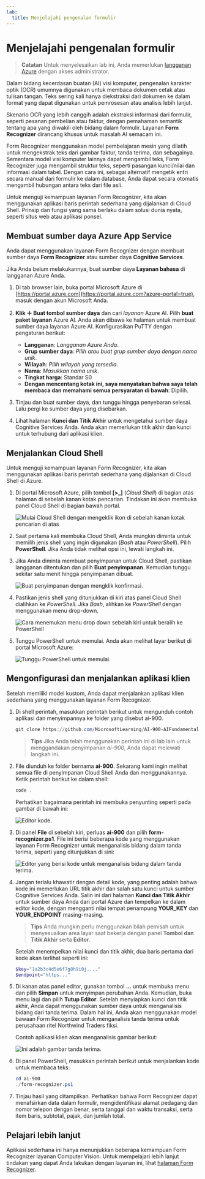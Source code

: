 ```yaml
---
lab:
  title: Menjelajahi pengenalan formulir
---
```


# Menjelajahi pengenalan formulir

> **Catatan** Untuk menyelesaikan lab ini, Anda memerlukan [langganan Azure](https://azure.microsoft.com/free?azure-portal=true) dengan akses administrator.

Dalam bidang kecerdasan buatan (AI) visi komputer, pengenalan karakter optik (OCR) umumnya digunakan untuk membaca dokumen cetak atau tulisan tangan. Teks sering kali hanya diekstraksi dari dokumen ke dalam format yang dapat digunakan untuk pemrosesan atau analisis lebih lanjut.

Skenario OCR yang lebih canggih adalah ekstraksi informasi dari formulir, seperti pesanan pembelian atau faktur, dengan pemahaman semantik tentang apa yang diwakili oleh bidang dalam formulir. Layanan **Form Recognizer** dirancang khusus untuk masalah AI semacam ini.

Form Recognizer menggunakan model pembelajaran mesin yang dilatih untuk mengekstrak teks dari gambar faktur, tanda terima, dan sebagainya. Sementara model visi komputer lainnya dapat mengambil teks, Form Recognizer juga mengambil struktur teks, seperti pasangan kunci/nilai dan informasi dalam tabel. Dengan cara ini, sebagai alternatif mengetik entri secara manual dari formulir ke dalam database, Anda dapat secara otomatis mengambil hubungan antara teks dari file asli. 

Untuk menguji kemampuan layanan Form Recognizer, kita akan menggunakan aplikasi baris perintah sederhana yang dijalankan di Cloud Shell. Prinsip dan fungsi yang sama berlaku dalam solusi dunia nyata, seperti situs web atau aplikasi ponsel.

## Membuat sumber daya Azure App Service

Anda dapat menggunakan layanan Form Recognizer dengan membuat sumber daya **Form Recognizer** atau sumber daya **Cognitive Services**.

Jika Anda belum melakukannya, buat sumber daya **Layanan bahasa** di langganan Azure Anda.

1. Di tab browser lain, buka portal Microsoft Azure di [https://portal.azure.com](https://portal.azure.com?azure-portal=true), masuk dengan akun Microsoft Anda.

1. **Klik &#65291; Buat tombol sumber daya** dan cari *layanan* Azure AI. Pilih **buat** **paket layanan** Azure AI. Anda akan dibawa ke halaman untuk membuat sumber daya layanan Azure AI. Konfigurasikan PuTTY dengan pengaturan berikut:
    - **Langganan**: *Langganan Azure Anda*.
    - **Grup sumber daya**: *Pilih atau buat grup sumber daya dengan nama unik*.
    - **Wilayah**: *Pilih wilayah yang tersedia*.
    - **Nama**: *Masukkan nama unik*.
    - **Tingkat harga**: Standar S0
    - **Dengan mencentang kotak ini, saya menyatakan bahwa saya telah membaca dan memahami semua persyaratan di bawah**: Dipilih.

1. Tinjau dan buat sumber daya, dan tunggu hingga penyebaran selesai. Lalu pergi ke sumber daya yang disebarkan.

1. Lihat halaman **Kunci dan Titik Akhir** untuk mengetahui sumber daya Cognitive Services Anda. Anda akan memerlukan titik akhir dan kunci untuk terhubung dari aplikasi klien.

## Menjalankan Cloud Shell

Untuk menguji kemampuan layanan Form Recognizer, kita akan menggunakan aplikasi baris perintah sederhana yang dijalankan di Cloud Shell di Azure. 

1. Di portal Microsoft Azure, pilih tombol **[>_]** (*Cloud Shell*) di bagian atas halaman di sebelah kanan kotak pencarian. Tindakan ini akan membuka panel Cloud Shell di bagian bawah portal. 

    ![Mulai Cloud Shell dengan mengeklik ikon di sebelah kanan kotak pencarian di atas](media/analyze-receipts/powershell-portal-guide-1.png)

1. Saat pertama kali membuka Cloud Shell, Anda mungkin diminta untuk memilih jenis shell yang ingin digunakan (*Bash* atau *PowerShell*). Pilih **PowerShell**. Jika Anda tidak melihat opsi ini, lewati langkah ini.  

1. Jika Anda diminta membuat penyimpanan untuk Cloud Shell, pastikan langganan ditentukan dan pilih **Buat penyimpanan**. Kemudian tunggu sekitar satu menit hingga penyimpanan dibuat.

    ![Buat penyimpanan dengan mengklik konfirmasi.](media/analyze-receipts/powershell-portal-guide-2.png)

1. Pastikan jenis shell yang ditunjukkan di kiri atas panel Cloud Shell dialihkan ke *PowerShell*. Jika *Bash*, alihkan ke *PowerShell* dengan menggunakan menu drop-down.

    ![Cara menemukan menu drop down sebelah kiri untuk beralih ke PowerShell](media/analyze-receipts/powershell-portal-guide-3.png) 

1. Tunggu PowerShell untuk memulai. Anda akan melihat layar berikut di portal Microsoft Azure:  

    ![Tunggu PowerShell untuk memulai.](media/analyze-receipts/powershell-prompt.png) 

## Mengonfigurasi dan menjalankan aplikasi klien

Setelah memiliki model kustom, Anda dapat menjalankan aplikasi klien sederhana yang menggunakan layanan Form Recognizer.

1. Di shell perintah, masukkan perintah berikut untuk mengunduh contoh aplikasi dan menyimpannya ke folder yang disebut ai-900.

    ```PowerShell
    git clone https://github.com/MicrosoftLearning/AI-900-AIFundamentals ai-900
    ```

    >**Tips** Jika Anda telah menggunakan perintah ini di lab lain untuk menggandakan penyimpanan *ai-900*, Anda dapat melewati langkah ini.

1. File diunduh ke folder bernama **ai-900**. Sekarang kami ingin melihat semua file di penyimpanan Cloud Shell Anda dan menggunakannya. Ketik perintah berikut ke dalam shell:

    ```PowerShell
    code .
    ```

    Perhatikan bagaimana perintah ini membuka penyunting seperti pada gambar di bawah ini: 

    ![Editor kode.](media/analyze-receipts/powershell-portal-guide-4.png)

1. Di panel **File** di sebelah kiri, perluas **ai-900** dan pilih **form-recognizer.ps1**. File ini berisi beberapa kode yang menggunakan layanan Form Recognizer untuk menganalisis bidang dalam tanda terima, seperti yang ditunjukkan di sini:

    ![Editor yang berisi kode untuk menganalisis bidang dalam tanda terima.](media/analyze-receipts/recognize-receipt-code.png)

1. Jangan terlalu khawatir dengan detail kode, yang penting adalah bahwa kode ini memerlukan URL titik akhir dan salah satu kunci untuk sumber Cognitive Services Anda. Salin ini dari halaman **Kunci dan Titik Akhir** untuk sumber daya Anda dari portal Azure dan tempelkan ke dalam editor kode, dengan mengganti nilai tempat penampung **YOUR_KEY** dan **YOUR_ENDPOINT** masing-masing.

    > **Tips** Anda mungkin perlu menggunakan bilah pemisah untuk menyesuaikan area layar saat bekerja dengan panel **Tombol dan Titik Akhir** serta **Editor**.

    Setelah menempelkan nilai kunci dan titik akhir, dua baris pertama dari kode akan terlihat seperti ini:

    ```PowerShell
    $key="1a2b3c4d5e6f7g8h9i0j...."    
    $endpoint="https..."
    ```

1. Di kanan atas panel editor, gunakan tombol **...** untuk membuka menu dan pilih **Simpan** untuk menyimpan perubahan Anda. Kemudian, buka menu lagi dan pilih **Tutup Editor**. Setelah menyiapkan kunci dan titik akhir, Anda dapat menggunakan sumber daya untuk menganalisis bidang dari tanda terima. Dalam hal ini, Anda akan menggunakan model bawaan Form Recognizer untuk menganalisis tanda terima untuk perusahaan ritel Northwind Traders fiksi.

    Contoh aplikasi klien akan menganalisis gambar berikut:

    ![Ini adalah gambar tanda terima.](media/analyze-receipts/receipt.jpg)

1. Di panel PowerShell, masukkan perintah berikut untuk menjalankan kode untuk membaca teks:

    ```PowerShell
    cd ai-900
    ./form-recognizer.ps1
    ```

1. Tinjau hasil yang ditampilkan. Perhatikan bahwa Form Recognizer dapat menafsirkan data dalam formulir, mengidentifikasi alamat pedagang dan nomor telepon dengan benar, serta tanggal dan waktu transaksi, serta item baris, subtotal, pajak, dan jumlah total.

## Pelajari lebih lanjut

Aplikasi sederhana ini hanya menunjukkan beberapa kemampuan Form Recognizer layanan Computer Vision. Untuk mempelajari lebih lanjut tindakan yang dapat Anda lakukan dengan layanan ini, lihat [halaman Form Recognizer](https://docs.microsoft.com/azure/applied-ai-services/form-recognizer/overview).

